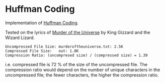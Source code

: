 # Huffman Coding

Implementation of [Huffman Coding](https://en.wikipedia.org/wiki/Huffman_coding). 

Tested on the lyrics of [Murder of the Universe](https://www.youtube.com/watch?v=4zUPTPlkqDg) by King Gizzard and the Wizard Lizard.

```
Uncompressed File Size: murderoftheuniverse.txt: 2.5K
Compressed File Size:   out: 1.8K
Compression Ratio: (uncompresed size) / (compressed size) = 1.39
```

i.e. compressed file is 72 % of the size of the uncompressed file. The compression ratio would depend on the number of unique characters in the uncompressed file; the fewer characters, the higher the compression ratio.
